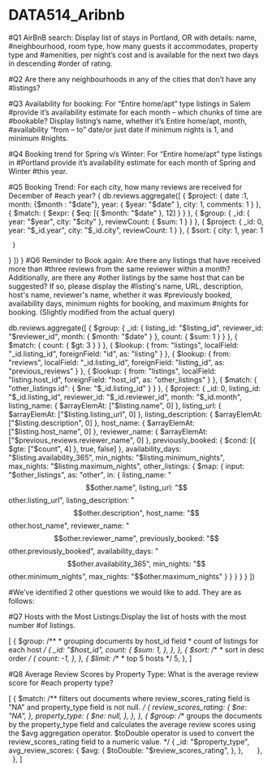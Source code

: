 # DATA514_Aribnb

#Q1 AirBnB search: Display list of stays in Portland, OR with details: name, #neighbourhood, room type, how many guests it accommodates, property type and #amenities, per night’s cost and is available for the next two days in descending #order of rating. 

#Q2 Are there any neighbourhoods in any of the cities that don’t have any #listings?

#Q3 Availability for booking: For “Entire home/apt” type listings in Salem #provide it’s availability estimate for each month – which chunks of time are #bookable? Display listing’s name, whether it’s Entire home/apt, month, #availability “from – to” date/or just date if minimum nights is 1, and minimum #nights. 


#Q4 Booking trend for Spring v/s Winter: For “Entire home/apt” type listings in #Portland provide it’s availability estimate for each month of Spring and Winter #this year.

#Q5 Booking Trend: For each city, how many reviews are received for December of #each year?
{
db.reviews.aggregate([
  {
    $project: {
        date :1,
  	month: {$month : "$date"},
 	year: { $year: "$date" },
  	city: 1,
  	comments: 1
    }
  },
  {
    $match: {
      $expr: {
        $eq: [{ $month: "$date" }, 12]
      }
    }
  },
  {
    $group: {
      _id: {
        year: "$year",
        city: "$city"
      },
      reviewCount: { $sum: 1 }
    }
  },
  {
    $project: {
      _id: 0,
      year: "$_id.year",
      city: "$_id.city",
      reviewCount: 1
    }
  },
  {
     $sort: {
       city: 1,
       year: 1

     }
  }
])
}
#Q6 Reminder to Book again: Are there any listings that have received more than #three reviews from the same reviewer within a month? Additionally, are there any #other listings by the same host that can be suggested? If so, please display the #listing's name, URL, description, host's name, reviewer's name, whether it was #previously booked, availability days, minimum nights for booking, and maximum #nights for booking. (Slightly modified from the actual query)

db.reviews.aggregate([
  {
    $group: {
      _id: {
        listing_id: "$listing_id",
        reviewer_id: "$reviewer_id",
        month: { $month: "$date" }
      },
      count: { $sum: 1 }
    }
  },
  {
    $match: {
      count: { $gt: 3 }
    }
  },
  {
    $lookup: {
      from: "listings",
      localField: "_id.listing_id",
      foreignField: "id",
      as: "listing"
    }
  },
  {
    $lookup: {
      from: "reviews",
      localField: "_id.listing_id",
      foreignField: "listing_id",
      as: "previous_reviews"
    }
  },
  {
    $lookup: {
      from: "listings",
      localField: "listing.host_id",
      foreignField: "host_id",
      as: "other_listings"
    }
  },
  {
    $match: {
      "other_listings.id": { $ne: "$_id.listing_id" }
    }
  },
  {
    $project: {
      _id: 0,
      listing_id: "$_id.listing_id",
      reviewer_id: "$_id.reviewer_id",
      month: "$_id.month",
      listing_name: { $arrayElemAt: ["$listing.name", 0] },
      listing_url: { $arrayElemAt: ["$listing.listing_url", 0] },
      listing_description: { $arrayElemAt: ["$listing.description", 0] },
      host_name: { $arrayElemAt: ["$listing.host_name", 0] },
      reviewer_name: { $arrayElemAt: ["$previous_reviews.reviewer_name", 0] },
      previously_booked: { $cond: [{ $gte: ["$count", 4] }, true, false] },
      availability_days: "$listing.availability_365",
      min_nights: "$listing.minimum_nights",
      max_nights: "$listing.maximum_nights",
      other_listings: {
        $map: {
          input: "$other_listings",
          as: "other",
          in: {
            listing_name: "$$other.name",
            listing_url: "$$other.listing_url",
            listing_description: "$$other.description",
            host_name: "$$other.host_name",
            reviewer_name: "$$other.reviewer_name",
            previously_booked: "$$other.previously_booked",
            availability_days: "$$other.availability_365",
            min_nights: "$$other.minimum_nights",
            max_nights: "$$other.maximum_nights"
          }
        }
      }
    }
  }
])

#We’ve identified 2 other questions we would like to add. They are as follows:

#Q7 Hosts with the Most Listings:Display the list of hosts with the most number #of listings.

[
  {
    $group:
      /**
       * grouping documents by host_id field
       * count of listings for each host
       */
      {
        _id: "$host_id",
        count: {
          $sum: 1,
        },
      },
  },
  {
    $sort:
      /**
       * sort in desc order
       */
      {
        count: -1,
      },
  },
  {
    $limit:
      /**
       * top 5 hosts
       */
      5,
  },
]


#Q8 Average Review Scores by Property Type: What is the average review score for #each property type?

[
  {
    $match:
      /**
  filters out documents where 
  review_scores_rating field is "NA" 
  and 
  property_type field is not null.
  */
      {
        review_scores_rating: {
          $ne: "NA",
        },
        property_type: {
          $ne: null,
        },
      },
  },
  {
    $group:
      /**
  groups the documents by the 
  property_type field and 
  calculates the average review scores 
  using the $avg aggregation operator. 
   $toDouble operator is used to 
  convert the review_scores_rating 
  field to a numeric value.
  */
      {
        _id: "$property_type",
        avg_review_scores: {
          $avg: {
            $toDouble: "$review_scores_rating",
          },
        },
      },
  },
]
